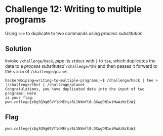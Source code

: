 # Challenge 12: Writing to multiple programs
Using `tee` to duplicate to two commands using _process substitution_
## Solution
Invoke `/challenge/hack`, _pipe_ its `stdout` with `|` to `tee`, which duplicates the data to a _process substituted_ `/challenge/the` and then passes it forward to the `stdin` of `/challenge/planet`
```
hacker@piping~writing-to-multiple-programs:~$ /challenge/hack | tee >(/challenge/the) | /challenge/planet
Congratulations, you have duplicated data into the input of two programs! Here
is your flag:
pwn.college{cbgSQ9g6SVf1cMEryz6L1NXmfl8.QXwgDN1wiMwAzNzEzW}
```

## Flag
`pwn.college{cbgSQ9g6SVf1cMEryz6L1NXmfl8.QXwgDN1wiMwAzNzEzW}`
